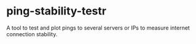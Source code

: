 # ping-stability-testr
A tool to test and plot pings to several servers or IPs to measure internet connection stability. 
